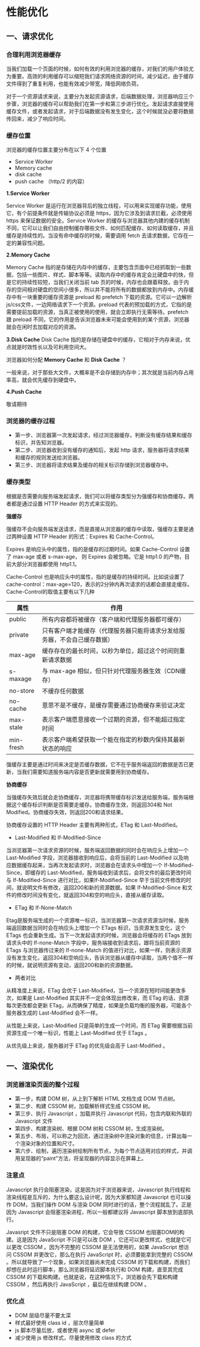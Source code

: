 # 性能优化

## 一、请求优化

### 合理利用浏览器缓存

当我们加载一个页面的时候，如何有效的利用浏览器的缓存，对我们的用户体验尤为重要。高效的利用缓存可以缩短我们请求网络资源的时间，减少延迟，由于缓存文件得到了重复利用，也能有效减少带宽，降低网络负荷。

对于一个资源请求来说，主要分为发起资源请求，后端数据处理，浏览器响应三个步骤，浏览器的缓存可以帮助我们在第一步和第三步进行优化。发起请求直接使用缓存文件，或者发起请求，对于后端数据没有发生变化，这个时候就没必要将数据传回来，减少了响应时间。


### 缓存位置

浏览器的缓存位置主要分布在以下 4 个位置

- Service Worker
- Memory cache
- disk cache
- push cache （http/2 的内容）

**1.Service Worker**

Service Worker 是运行在浏览器背后的独立线程，可以用来实现缓存功能，使用它，有个前提条件就是传输协议必须是 https，因为它涉及到请求拦截，必须使用 https 来保证数据的安全。Service Worker 的缓存与浏览器其他内建的缓存机制不同，它可以让我们自由控制缓存哪些文件、如何匹配缓存、如何读取缓存，并且缓存是持续性的。当没有命中缓存的时候，需要调用 fetch 去请求数据，它存在一定的兼容性问题。

**2.Memory Cache**

Memory Cache 指的是存储在内存中的缓存，主要包含页面中已经抓取到一些数据，包括一些图片、样式、脚本等等。读取内存中的缓存肯定会比硬盘中的快，但是它的持续性较短，当我们关闭当前 tab 页的时候，内存也会跟着释放。由于内存的空间相对硬盘的空间小很多，所以并不能将所有的数据都放到内存中。内存缓存中有一块重要的缓存资源是 preload 和 prefetch 下载的资源。它可以一边解析js/css文件，一边网络请求下一个资源。preload 代表的预加载的方式，它指的是需要提前加载的资源，当真正被使用的使用，就会立即执行无需等待。prefetch 跟 preload 不同，它的作用是告诉浏览器未来可能会使用到的某个资源，浏览器就会在闲时去加载对应的资源。

**3.Disk Cache**
Disk Cache 指的是存储在硬盘中的缓存，它相对于内存来说，优点就是时效性长以及可利用空间大。

浏览器如何分配 **Memory Cache** 和 **Disk Cache** ？

一般来说，对于那些大文件，大概率是不会存储到内存中；其次就是当前内存占用率高，就会优先缓存到硬盘中。

**4.Push Cache**

敬请期待


### 浏览器的缓存过程

- 第一步、浏览器第一次发起请求，经过浏览器缓存，判断没有缓存结果和缓存标识，并告知浏览器。
- 第二步、浏览器收到没有缓存的通知后，发起 http 请求，服务器将请求结果和缓存的规则发送给浏览器。
- 第三步、浏览器将请求结果及缓存的相关标识存储到浏览器缓存中。

### 缓存类型

根据是否需要向服务端发起请求，我们可以将缓存类型分为强缓存和协商缓存。两者都是通过设置 HTTP Header 的方式来实现的。

**强缓存**

强缓存不会向服务端发送请求，而是直接从浏览器的缓存中读取，强缓存主要是通过两种设置 HTTP Header 的形式：Expires 和 Cache-Control。

Expires 是响应头中的属性，指的是缓存的过期时间。如果 Cache-Control 设置了 max-age 或者 s-max-age， 则 Expires 会被忽略。它是 http1.0 的产物，目前大部分浏览器都使用 http1.1。

Cache-Control 也是响应头中的属性，指的是缓存的持续时间。比如说设置了 cache-control：max-age=120，表示的2分钟内再次请求的话都会直接走缓存。Cache-Control的取值主要有以下几种

|  属性  |  作用  |
|  ----  | ----  |
| public  | 所有内容都将被缓存（客户端和代理服务器都可缓存） |
| private  | 只有客户端才能缓存（代理服务器只能将请求分发给服务器，不会自己缓存数据） |
| max-age  | 缓存存在的最长时间，以秒为单位，超过这个时间则重新请求数据 |
| s-maxage  | 与 max-age 相似，但只针对代理服务器生效（CDN缓存） |
| no-store  | 不缓存任何数据 |
| no-cache  | 意思不是不缓存，是缓存需要通过协商缓存来验证决定 |
| max-stale  | 表示客户端愿意接收一个过期的资源，但不能超过指定时间 |
| min-fresh  | 表示客户端希望获取一个能在指定的秒数内保持其最新状态的响应 |

强缓存主要是通过时间来决定是否缓存数据，它不在乎服务端返回的数据是否已更新，当我们需要知道服务端内容是否更新就需要用到协商缓存。

**协商缓存**

当强缓存失效后就会走协商缓存，浏览器将携带缓存标识发送给服务端，服务端根据这个缓存标识判断是否需要走缓存。协商缓存生效，则返回304和 Not Modified。协商缓存失效，则返回200和请求结果。

协商缓存设置的 HTTP Header 主要有两种形式，ETag 和 Last-Modified。

- Last-Modified 和 If-Modified-Since

当浏览器第一次请求资源的时候，服务端返回数据的同时会在响应头上增加一个 Last-Modified 字段，浏览器接收到响应后，会将当前的 Last-Modified 以及响应数据缓存起来，当再次发起请求时，浏览器会在请求头中增加一个 If-Modified-Since，即缓存的 Last-Modified，服务端收到请求后，会将文件的最后更改时间与 If-Modified-Since 进行对比，如果If-Modified-Since 早于当前文件修改的时间，就说明文件有修改，返回200和新的资源数据。如果 If-Modified-Since 和文件的修改时间没有变化，就返回304和空的响应头，直接从缓存读取。

- ETag 和 If-None-Match

Etag是服务端生成的一个资源唯一标识，当浏览器第一次请求资源当时候，服务端返回数据当同时会在响应头上增加一个 ETags 标识，当资源发生变化，这个 ETags 也会重新生成。当下一次发起请求的时候，浏览器会将缓存的 ETags 放到请求头中的 If-none-Match 字段中，服务端接收到请求后，跟将当前资源的 ETags 与浏览器传过来的 If-none-Match 的值进行对比，如果一样，则表示资源没有发生变化，返回304和空响应头，告诉浏览器从缓存中读取，当两个值不一样的时候，就说明资源有变动，返回200和新的资源数据。

- 两者对比

从精准度上来说，ETag 会优于 Last-Modified，当一个资源在短时间能更改多次，如果是 Last-Modified 其实并不一定会体现出修改来，而 ETag 的话，资源每次更改都会更新 ETag，从而确保了精度，如果是负载均衡的服务器，可能各个服务器生成的 Last-Modified 会不一样。

从性能上来说，Last-Modified 只是简单的生成一个时间，而 ETag 需要根据当前资源生成一个唯一标识，性能上 Last-Modified 优于 ETags 。

从优先级上来说，服务器对于 ETag 的优先级会高于 Last-Modified 。

## 一、渲染优化

### 浏览器渲染页面的整个过程

- 第一步，构建 DOM 树，从上到下解析 HTML 文档生成 DOM 节点树。
- 第二步、构建 CSSOM 树，加载解析样式生成 CSSOM 树。
- 第三步、执行 Javascript ，加载并执行 Javascript 代码，包含内联和外联的 Javascript 文件
- 第四步、构建渲染树、根据 DOM 树和 CSSOM 树，生成渲染树。
- 第五步、布局，可以称之为回流，通过渲染树中渲染对象的信息，计算出每一个渲染对象的位置和尺寸。
- 第六步、绘制，遍历渲染树绘制所有节点，为每个节点适用对应的样式，并调用呈现器的“paint”方法，将呈现器的内容显示在屏幕上。

### 注意点

Javascript 执行会阻塞渲染，这是因为对于浏览器来说，Javascript 执行线程和渲染线程是互斥的，为什么要这么设计呢，因为大家都知道 Javascript 也可以操作 DOM，当我们操作 DOM 与渲染 DOM 同时进行的话，整个流程就乱了。正是因为 Javascript 会阻塞渲染进程，所以一般都建议将 Javascript 脚本放到底部执行。

Javasript 文件不只是阻塞 DOM 的构建，它会导致 CSSOM 也阻塞DOM的构建。这是因为 JavaScript 不只是可以改 DOM ，它还可以更改样式，也就是它可以更改 CSSOM 。因为不完整的  CSSOM 是无法使用的，如果 JavaScript 想访问 CSSOM 并更改它，那么在执行 JavaScript 时，必须要能拿到完整的 CSSOM 。所以就导致了一个现象，如果浏览器尚未完成 CSSOM 的下载和构建，而我们却想在此时运行脚本，那么浏览器将延迟脚本执行和 DOM 构建，直至其完成 CSSOM 的下载和构建。也就是说，在这种情况下，浏览器会先下载和构建 CSSOM ，然后再执行 JavaScript ，最后在继续构建 DOM 。

### 优化点

- DOM 层级尽量不要太深
- 样式最好使用 class id ，层次尽量简单
- js 脚本尽量后放，或者使用 async 或 defer
- 减少使用 js 修改样式，尽量使用修改 class 的方式